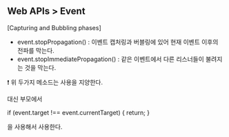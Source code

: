 Web APIs > Event
-

[Capturing and Bubbling phases]
- event.stopPropagation() : 이벤트 캡처링과 버블링에 있어 현재 이벤트 이후의 전파를 막는다.
- event.stopImmediatePropagation() : 같은 이벤트에서 다른 리스너들이 불려지는 것을 막는다.

❗ 위 두가지 메소드는 사용을 지양한다.

대신 부모에서

if (event.target !== event.currentTarget) { return; }

을 사용해서 사용한다.
